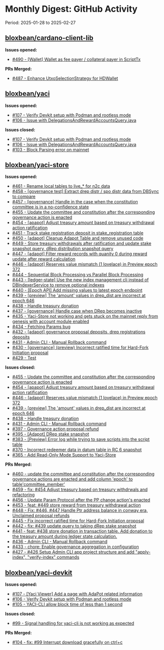 # Monthly Digest: GitHub Activity

Period: 2025-01-28 to 2025-02-27

## [bloxbean/cardano-client-lib](https://github.com/bloxbean/cardano-client-lib)

**Issues opened:**
- [#490 - [Wallet] Wallet as fee payer / collateral payer in ScriptTx](https://github.com/bloxbean/cardano-client-lib/issues/490)

**PRs Merged:**
- [#487 - Enhance UtxoSelectionStrategy for HDWallet](https://github.com/bloxbean/cardano-client-lib/pull/487)

## [bloxbean/yaci](https://github.com/bloxbean/yaci)

**Issues opened:**
- [#107 - Verify Devkit setup with Podman and rootless mode](https://github.com/bloxbean/yaci/issues/107)
- [#106 - Issue with DelegationsAndRewardAccountsQuery.java](https://github.com/bloxbean/yaci/issues/106)

**Issues closed:**
- [#107 - Verify Devkit setup with Podman and rootless mode](https://github.com/bloxbean/yaci/issues/107)
- [#106 - Issue with DelegationsAndRewardAccountsQuery.java](https://github.com/bloxbean/yaci/issues/106)
- [#103 - Block Parsing error on mainnet](https://github.com/bloxbean/yaci/issues/103)

## [bloxbean/yaci-store](https://github.com/bloxbean/yaci-store)

**Issues opened:**
- [#461 - Rename local tables to live_* for n2c data](https://github.com/bloxbean/yaci-store/issues/461)
- [#458 - [governance test] Extract drep distr / spo distr data from DBSync to compare](https://github.com/bloxbean/yaci-store/issues/458)
- [#457 - [governance] Handle in the case when the constitution committee is in a no-confidence state](https://github.com/bloxbean/yaci-store/issues/457)
- [#455 - Update the committee and constitution after the corresponding governance action is enacted](https://github.com/bloxbean/yaci-store/issues/455)
- [#454 - [apapot] Adjust treasury amount based on treasury withdrawal action ratification](https://github.com/bloxbean/yaci-store/issues/454)
- [#451 - Track stake registration deposit in stake_registration table](https://github.com/bloxbean/yaci-store/issues/451)
- [#450 - [adapot] Cleanup Adapot Table and remove unused code](https://github.com/bloxbean/yaci-store/issues/450)
- [#449 - Store treasury withdrawals after ratification and update stake snapshot query, dRep distribution snapshot query](https://github.com/bloxbean/yaci-store/issues/449)
- [#447 - [adapot] Filter reward records with quanity 0 during reward update after reward calculation](https://github.com/bloxbean/yaci-store/issues/447)
- [#446 - [adapot] Reserves value mismatch (1 lovelace) in Preview epoch 372](https://github.com/bloxbean/yaci-store/issues/446)
- [#444 - Sequential Block Processing vs Parallel Block Processing](https://github.com/bloxbean/yaci-store/issues/444)
- [#443 - [ledger-state] Use the new index management cli instead of DBIndexerService to remove optional indexes](https://github.com/bloxbean/yaci-store/issues/443)
- [#440 - [Epoch API] Add missing values to latest epoch endpoint](https://github.com/bloxbean/yaci-store/issues/440)
- [#439 - [preview] The 'amount' values in drep_dist are incorrect at epoch 646](https://github.com/bloxbean/yaci-store/issues/439)
- [#438 - Handle treasury donation](https://github.com/bloxbean/yaci-store/issues/438)
- [#437 - [governance] Handle case when DRep becomes inactive](https://github.com/bloxbean/yaci-store/issues/437)
- [#435 - Yaci-Store not working and gets stuck on the mainnet reply from genesis with account module enabled](https://github.com/bloxbean/yaci-store/issues/435)
- [#434 - Fetching Params bug](https://github.com/bloxbean/yaci-store/issues/434)
- [#432 - [adapot] governance proposal deposits, drep registrations deposits](https://github.com/bloxbean/yaci-store/issues/432)
- [#431 - Admin CLI - Manual Rollback command](https://github.com/bloxbean/yaci-store/issues/431)
- [#430 - [governance] (preview) Incorrect ratified time for Hard-Fork Initiation proposal](https://github.com/bloxbean/yaci-store/issues/430)
- [#429 - Test](https://github.com/bloxbean/yaci-store/issues/429)

**Issues closed:**
- [#455 - Update the committee and constitution after the corresponding governance action is enacted](https://github.com/bloxbean/yaci-store/issues/455)
- [#454 - [apapot] Adjust treasury amount based on treasury withdrawal action ratification](https://github.com/bloxbean/yaci-store/issues/454)
- [#446 - [adapot] Reserves value mismatch (1 lovelace) in Preview epoch 372](https://github.com/bloxbean/yaci-store/issues/446)
- [#439 - [preview] The 'amount' values in drep_dist are incorrect at epoch 646](https://github.com/bloxbean/yaci-store/issues/439)
- [#438 - Handle treasury donation](https://github.com/bloxbean/yaci-store/issues/438)
- [#431 - Admin CLI - Manual Rollback command](https://github.com/bloxbean/yaci-store/issues/431)
- [#397 - Governance action proposal refund](https://github.com/bloxbean/yaci-store/issues/397)
- [#395 - [Adapot] DRep stake snapshot ](https://github.com/bloxbean/yaci-store/issues/395)
- [#383 - [Preview] Error log while trying to save scripts into the script table](https://github.com/bloxbean/yaci-store/issues/383)
- [#370 - Incorrect redeemer data in datum table in RC 6 snapshot](https://github.com/bloxbean/yaci-store/issues/370)
- [#365 - Add Read-Only Mode Support to Yaci-Store](https://github.com/bloxbean/yaci-store/issues/365)

**PRs Merged:**
- [#460 - update the committee and constitution after the corresponding governance actions are enacted and add  column 'epoch' to table'committee_member' ](https://github.com/bloxbean/yaci-store/pull/460)
- [#459 - fix: #454 Adjust treasury based on treasury withdrwals and refactoring](https://github.com/bloxbean/yaci-store/pull/459)
- [#456 - Update Param Protocol after the PP change action's enacted](https://github.com/bloxbean/yaci-store/pull/456)
- [#453 - feat: #449 store reward from treasury withdrawal action](https://github.com/bloxbean/yaci-store/pull/453)
- [#448 - Fix: #446, #447 Handle Ptr address balance in conway era, Unclaimed proposal refunds](https://github.com/bloxbean/yaci-store/pull/448)
- [#445 - Fix incorrect ratified time for Hard-Fork Initiation proposal ](https://github.com/bloxbean/yaci-store/pull/445)
- [#442 - fix: #439 update query to taking dRep stake snapshot](https://github.com/bloxbean/yaci-store/pull/442)
- [#441 - feat: #438 store donation in transaction table. Add donation to the treasury amount during ledger state calculation.](https://github.com/bloxbean/yaci-store/pull/441)
- [#436 - Admin CLI - Manual Rollback command ](https://github.com/bloxbean/yaci-store/pull/436)
- [#433 - chore: Enable governance aggregation in configuration](https://github.com/bloxbean/yaci-store/pull/433)
- [#427 - #426 Setup Admin CLI app project structure and add "apply-index", "verify-index" commands](https://github.com/bloxbean/yaci-store/pull/427)

## [bloxbean/yaci-devkit](https://github.com/bloxbean/yaci-devkit)

**Issues opened:**
- [#107 - [Yaci Viewer] Add a page with AdaPot related information](https://github.com/bloxbean/yaci-devkit/issues/107)
- [#106 - Verify Devkit setup with Podman and rootless mode](https://github.com/bloxbean/yaci-devkit/issues/106)
- [#105 - YACI-CLI allow block time of less than 1 second](https://github.com/bloxbean/yaci-devkit/issues/105)

**Issues closed:**
- [#99 - Signal handling for yaci-cli is not working as expected](https://github.com/bloxbean/yaci-devkit/issues/99)

**PRs Merged:**
- [#104 - fix: #99 Interrupt download gracefully on ctrl+c](https://github.com/bloxbean/yaci-devkit/pull/104)


